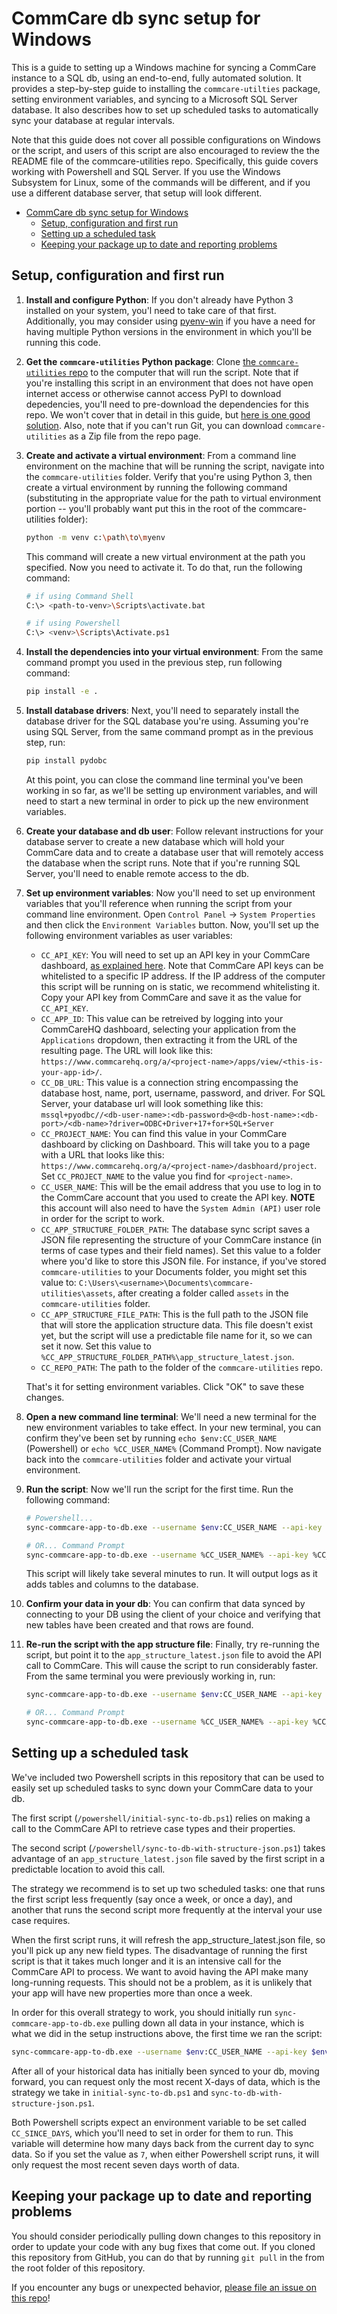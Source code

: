 # CommCare db sync setup for Windows

This is a guide to setting up a Windows machine for syncing a CommCare instance to a SQL db, using an end-to-end, fully automated solution. It provides a step-by-step guide to installing the `commcare-utilties` package, setting environment variables, and syncing to a Microsoft SQL Server database. It also describes how to set up scheduled tasks to automatically sync your database at regular intervals.

Note that this guide does not cover all possible configurations on Windows or the script, and users of this script are also encouraged to review the the README file of the commcare-utilities repo. Specifically, this guide covers working with Powershell and SQL Server. If you use the Windows Subsystem for Linux, some of the commands will be different, and if you use a different database server, that setup will look different.

- [CommCare db sync setup for Windows](#commcare-db-sync-setup-for-windows)
  - [Setup, configuration and first run](#setup-configuration-and-first-run)
  - [Setting up a scheduled task](#setting-up-a-scheduled-task)
  - [Keeping your package up to date and reporting problems](#keeping-your-package-up-to-date-and-reporting-problems)

## Setup, configuration and first run

1. **Install and configure Python**: If you don't already have Python 3 installed on your system, you'l need to take care of that first. Additionally, you may consider using [pyenv-win](https://github.com/pyenv-win/pyenv-win) if you have a need for having multiple Python versions in the environment in which you'll be running this code.
2. **Get the `commcare-utilities` Python package**: Clone [the `commcare-utilities` repo](https://github.com/caktus/commcare-utilities) to the computer that will run the script. Note that if you're installing this script in an environment that does not have open internet access or otherwise cannot access PyPI to download depedencies, you'll need to pre-download the dependencies for this repo. We won't cover that in detail in this guide, but [here is one good solution](https://stackoverflow.com/a/53625778/1264950). Also, note that if you can't run Git, you can download `commcare-utilities` as a Zip file from the repo page.
3. **Create and activate a virtual environment**: From a command line environment on the machine that will be running the script, navigate into the `commcare-utilities` folder. Verify that you're using Python 3, then create a virtual environment by running the following command (substituting in the appropriate value for the path to virtual environment portion -- you'll probably want put this in the root of the commcare-utilities folder):

    ```bash
    python -m venv c:\path\to\myenv
    ```

    This command will create a new virtual environment at the path you specified. Now you need to activate it. To do that, run the following command:

    ```bash
    # if using Command Shell
    C:\> <path-to-venv>\Scripts\activate.bat

    # if using Powershell
    C:\> <venv>\Scripts\Activate.ps1
    ```

4. **Install the dependencies into your virtual environment**: From the same command prompt you used in the previous step, run following command:

    ```bash
    pip install -e .
    ```

5. **Install database drivers**: Next, you'll need to separately install the database driver for the SQL database you're using. Assuming you're using SQL Server, from the same command prompt as in the previous step, run:

    ```bash
    pip install pydobc
    ```

    At this point,  you can close the command line terminal you've been working in so far, as we'll be setting up environment variables, and will need to start a new terminal in order to pick up the new environment variables.

6. **Create your database and db user**: Follow relevant instructions for your database server to create a new database which will hold your CommCare data and to create a database user that will remotely access the database when the script runs. Note that if you're running SQL Server, you'll need to enable remote access to the db.
7. **Set up environment variables**: Now you'll need to set up environment variables that you'll reference when running the script from your command line environment. Open `Control Panel` -> `System Properties` and then click the `Environment Variables` button. Now, you'll set up the following environment variables as user variables:

   - `CC_API_KEY`: You will need to set up an API key in your CommCare dashboard, [as explained here](https://confluence.dimagi.com/display/commcarepublic/Authentication#Authentication-ApiKeyauthentication). Note that CommCare API keys can be whitelisted to a specific IP address. If the IP address of the computer this script will be running on is static, we recommend whitelisting it. Copy your API key from CommCare and save it as the value for `CC_API_KEY`.
   - `CC_APP_ID`: This value can be retreived by logging into your CommCareHQ dashboard, selecting your application from the `Applications` dropdown, then extracting it from the URL of the resulting page. The URL will look like this: `https://www.commcarehq.org/a/<project-name>/apps/view/<this-is-your-app-id>/`.
   - `CC_DB_URL`: This value is a connection string encompassing the database host, name, port, username, password, and driver. For SQL Server, your database url will look something like this: `mssql+pyodbc//<db-user-name>:<db-password>@<db-host-name>:<db-port>/<db-name>?driver=ODBC+Driver+17+for+SQL+Server`
   - `CC_PROJECT_NAME`: You can find this value in your CommCare dashboard by clicking on Dashboard. This will take you to a page with a URL that looks like this: `https://www.commcarehq.org/a/<project-name>/dasbhoard/project`. Set `CC_PROJECT_NAME` to the value you find for `<project-name>`.
   - `CC_USER_NAME`: This will be the email address that you use to log in to the CommCare account that you used to create the API key. **NOTE** this account will also need to have the `System Admin (API)` user role in order for the script to work.
   - `CC_APP_STRUCTURE_FOLDER_PATH`: The database sync script saves a JSON file representing the structure of your CommCare instance (in terms of case types and their field names). Set this value to a folder where you'd like to store this JSON file. For instance, if you've stored `commcare-utilities` to your Documents folder, you might set this value to: `C:\Users\<username>\Documents\commcare-utilities\assets`, after creating a folder called `assets` in the `commcare-utilities` folder.
   - `CC_APP_STRUCTURE_FILE_PATH`: This is the full path to the JSON file that will store the application structure data. This file doesn't exist yet, but the script will use a predictable file name for it, so we can set it now. Set this value to `%CC_APP_STRUCTURE_FOLDER_PATH%\app_structure_latest.json`.
   - `CC_REPO_PATH`: The path to the folder of the `commcare-utilities` repo.

    That's it for setting environment variables. Click "OK" to save these changes.

8. **Open a new command line terminal**: We'll need a new terminal for the new environment variables to take effect. In your new terminal, you can confirm they've been set by running `echo $env:CC_USER_NAME` (Powershell) or `echo %CC_USER_NAME%` (Command Prompt). Now navigate back into the `commcare-utilities` folder and activate your virtual environment.
9. **Run the script**: Now we'll run the script for the first time. Run the following command:

    ```bash
    # Powershell...
    sync-commcare-app-to-db.exe --username $env:CC_USER_NAME --api-key $env:CC_API_KEY --project $env:CC_PROJECT_NAME --app-id $env:CC_APP_ID --db-url $env:CC_DB_URL --app-structure-json-save-folder-path $env:CC_APP_STRUCTURE_FOLDER_PATH

    # OR... Command Prompt
    sync-commcare-app-to-db.exe --username %CC_USER_NAME% --api-key %CC_API_KEY% --project %CC_PROJECT_NAME% --app-id %CC_APP_ID% --db-url %CC_DB_URL% --app-structure-json-save-folder-path %CC_APP_STRUCTURE_FOLDER_PATH
    ```

    This script will likely take several minutes to run. It will output logs as it adds tables and columns to the database.
10. **Confirm your data in your db**: You can confirm that data synced by connecting to your DB using the client of your choice and verifying that new tables have been created and that rows are found.
11. **Re-run the script with the app structure file**: Finally, try re-running the script, but point it to the `app_structure_latest.json` file to avoid the API call to CommCare. This will cause the script to run considerably faster. From the same terminal you were previously working in, run:

    ```bash
    sync-commcare-app-to-db.exe --username $env:CC_USER_NAME --api-key $env:CC_API_KEY --project $env:CC_PROJECT_NAME --app-id $env:CC_APP_ID --db-url $env:CC_DB_URL --existing-app-structure-json $env:CC_APP_STRUCTURE_FILE_PATH

    # OR... Command Prompt
    sync-commcare-app-to-db.exe --username %CC_USER_NAME% --api-key %CC_API_KEY% --project %CC_PROJECT_NAME% --app-id %CC_APP_ID% --db-url %CC_DB_URL% --existing-app-structure-json %CC_APP_STRUCTURE_FILE_PATH
    ```

## Setting up a scheduled task

We've included two Powershell scripts in this repository that can be used to easily set up scheduled tasks to sync down your CommCare data to your db.

The first script (`/powershell/initial-sync-to-db.ps1`) relies on making a call to the CommCare API to retrieve case types and their properties.

The second script (`/powershell/sync-to-db-with-structure-json.ps1`) takes advantage of an `app_structure_latest.json` file saved by the first script in a predictable location to avoid this call.

The strategy we recommend is to set up two scheduled tasks: one that runs the first script less frequently (say once a week, or once a day), and another that runs the second script more frequently at the interval your use case requires.

When the first script runs, it will refresh the app_structure_latest.json file, so you'll pick up any new field types. The disadvantage of running the first script is that it takes much longer and it is an intensive call for the CommCare API to process. We want to avoid having the API make many long-running requests. This should not be a problem, as it is unlikely that your app will have new properties more than once a week.

In order for this overall strategy to work, you should initially run `sync-commcare-app-to-db.exe` pulling down all data in your instance, which is what we did in the setup instructions above, the first time we ran the script:

```bash
sync-commcare-app-to-db.exe --username $env:CC_USER_NAME --api-key $env:CC_API_KEY --project $env:CC_PROJECT_NAME --app-id $env:CC_APP_ID --db-url $env:CC_DB_URL --app-structure-json-save-folder-path $env:CC_APP_STRUCTURE_FOLDER_PATH
```

After all of your historical data has initially been synced to your db, moving forward, you can request only the most recent X-days of data, which is the strategy we take in `initial-sync-to-db.ps1` and `sync-to-db-with-structure-json.ps1`.

Both Powershell scripts expect an environment variable to be set called `CC_SINCE_DAYS`, which you'll need to set in order for them to run. This variable will determine how many days back from the current day to sync data. So if you set the value as `7`, when either Powershell script runs, it will only request the most recent seven days worth of data.

## Keeping your package up to date and reporting problems

You should consider periodically pulling down changes to this repository in order to update your code with any bug fixes that come out. If you cloned this repository from GitHub, you can do that by running `git pull` in the from the root folder of this repository.

If you encounter any bugs or unexpected behavior, [please file an issue on this repo](https://github.com/caktus/commcare-utilities/issues)!
